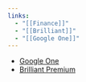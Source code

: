 ```yaml
---
links:
  - "[[Finance]]"
  - "[[Brilliant]]"
  - "[[Google One]]"
---
```

- [Google One](https://one.google.com)
- [Brilliant Premium](https://brilliant.org/payment/subscription_settings)